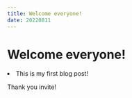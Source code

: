 ```yaml
---
title: Welcome everyone!
date: 20220811
---
```


<h1>Welcome everyone!</h1>

<li>This is my first blog post!</li>

Thank you invite!
